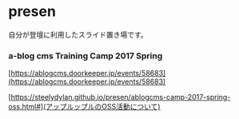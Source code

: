 # presen

自分が登壇に利用したスライド置き場です。

### a-blog cms Training Camp 2017 Spring

[https://ablogcms.doorkeeper.jp/events/58683](https://ablogcms.doorkeeper.jp/events/58683)

[https://steelydylan.github.io/presen/ablogcms-camp-2017-spring-oss.html#](アップルップルのOSS活動について)

